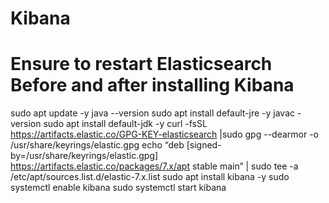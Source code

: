 # Kibana
# Ensure to restart Elasticsearch Before and after installing Kibana
sudo apt update -y
java --version
sudo apt install default-jre -y
javac -version
sudo apt install default-jdk -y
curl -fsSL https://artifacts.elastic.co/GPG-KEY-elasticsearch |sudo gpg --dearmor -o /usr/share/keyrings/elastic.gpg
echo “deb [signed-by=/usr/share/keyrings/elastic.gpg] https://artifacts.elastic.co/packages/7.x/apt stable main” | sudo tee -a /etc/apt/sources.list.d/elastic-7.x.list
sudo apt install kibana -y
sudo systemctl enable kibana
sudo systemctl start kibana